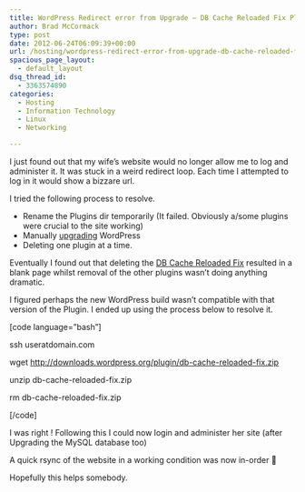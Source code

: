```yaml
---
title: WordPress Redirect error from Upgrade – DB Cache Reloaded Fix Plugin
author: Brad McCormack
type: post
date: 2012-06-24T06:09:39+00:00
url: /hosting/wordpress-redirect-error-from-upgrade-db-cache-reloaded-fix-plugin/
spacious_page_layout:
  - default_layout
dsq_thread_id:
  - 3363574890
categories:
  - Hosting
  - Information Technology
  - Linux
  - Networking

---
```

I just found out that my wife&#8217;s website would no longer allow me to log and administer it. It was stuck in a weird redirect loop. Each time I attempted to log in it would show a bizzare url.

I tried the following process to resolve.

  * Rename the Plugins dir temporarily (It failed. Obviously a/some plugins were crucial to the site working)
  * Manually [upgrading][1] WordPress
  * Deleting one plugin at a time.

Eventually I found out that deleting the [DB Cache Reloaded Fix][2] resulted in a blank page whilst removal of the other plugins wasn&#8217;t doing anything dramatic.

I figured perhaps the new WordPress build wasn&#8217;t compatible with that version of the Plugin. I ended up using the process below to resolve it.

[code language=&#8221;bash&#8221;]
  
ssh useratdomain.com
  
wget http://downloads.wordpress.org/plugin/db-cache-reloaded-fix.zip
  
unzip db-cache-reloaded-fix.zip
  
rm db-cache-reloaded-fix.zip
  
[/code]

I was right ! Following this I could now login and administer her site (after Upgrading the MySQL database too)

A quick rsync of the website in a working condition was now in-order 🙂

Hopefully this helps somebody.

 [1]: http://codex.wordpress.org/Updating_WordPress
 [2]: http://wordpress.org/extend/plugins/db-cache-reloaded-fix/